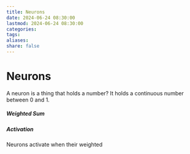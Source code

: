 ```yaml
---
title: Neurons
date: 2024-06-24 08:30:00
lastmod: 2024-06-24 08:30:00
categories: 
tags: 
aliases: 
share: false 
---
```


# Neurons

A neuron is a thing that holds a number? It holds a continuous number between 0 and 1.

##### Weighted Sum


##### Activation
Neurons activate when their weighted 